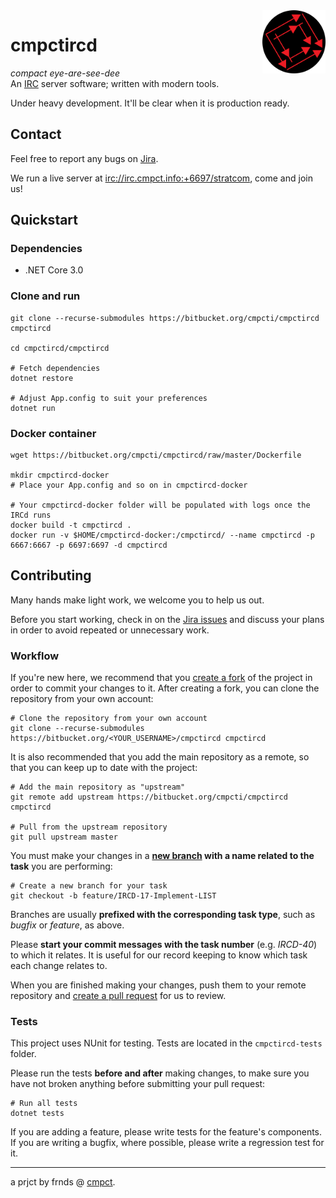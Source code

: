 <img src="./cmpct-icon-round.png" alt="cmpct logo" align="right" width="20%"/>

# cmpctircd
*compact eye-are-see-dee*  
An [IRC](https://simple.wikipedia.org/wiki/Internet_Relay_Chat) server software; written with modern tools.

Under heavy development. It'll be clear when it is production ready.

## Contact
Feel free to report any bugs on [Jira](https://cmpct.atlassian.net).

We run a live server at [irc://irc.cmpct.info:+6697/stratcom](irc://irc.cmpct.info:+6697/stratcom), come and join us!

## Quickstart
### Dependencies
* .NET Core 3.0

### Clone and run
```
git clone --recurse-submodules https://bitbucket.org/cmpcti/cmpctircd cmpctircd

cd cmpctircd/cmpctircd

# Fetch dependencies
dotnet restore

# Adjust App.config to suit your preferences
dotnet run
```

### Docker container
```
wget https://bitbucket.org/cmpcti/cmpctircd/raw/master/Dockerfile

mkdir cmpctircd-docker
# Place your App.config and so on in cmpctircd-docker

# Your cmpctircd-docker folder will be populated with logs once the IRCd runs
docker build -t cmpctircd .
docker run -v $HOME/cmpctircd-docker:/cmpctircd/ --name cmpctircd -p 6667:6667 -p 6697:6697 -d cmpctircd
```

## Contributing
Many hands make light work, we welcome you to help us out.

Before you start working, check in on the [Jira issues](https://bitbucket.org/cmpcti/cmpctircd/jira) and discuss your plans in order to avoid repeated or unnecessary work.

### Workflow
If you're new here, we recommend that you [create a fork](https://support.atlassian.com/bitbucket-cloud/docs/fork-a-repository/) of the project in order to commit your changes to it. After creating a fork, you can clone the repository from your own account:
```
# Clone the repository from your own account
git clone --recurse-submodules https://bitbucket.org/<YOUR_USERNAME>/cmpctircd cmpctircd
```
It is also recommended that you add the main repository as a remote, so that you can keep up to date with the project:
```
# Add the main repository as "upstream"
git remote add upstream https://bitbucket.org/cmpcti/cmpctircd cmpctircd

# Pull from the upstream repository
git pull upstream master
```

You must make your changes in a **[new branch](https://git-scm.com/book/en/v2/Git-Branching-Basic-Branching-and-Merging) with a name related to the task** you are performing:
```
# Create a new branch for your task
git checkout -b feature/IRCD-17-Implement-LIST
```
Branches are usually **prefixed with the corresponding task type**, such as *bugfix* or *feature*, as above.

Please **start your commit messages with the task number** (e.g. *IRCD-40*) to which it relates. It is useful for our record keeping to know which task each change relates to.

When you are finished making your changes, push them to your remote repository and [create a pull request](https://support.atlassian.com/bitbucket-cloud/docs/create-a-pull-request-to-merge-your-change/) for us to review.

### Tests
This project uses NUnit for testing. Tests are located in the `cmpctircd-tests` folder.

Please run the tests **before and after** making changes, to make sure you have not broken anything before submitting your pull request:

```
# Run all tests
dotnet tests
```
If you are adding a feature, please write tests for the feature's components. If you are writing a bugfix, where possible, please write a regression test for it.

---

a prjct by frnds @ [cmpct](https://cmpct.info/).